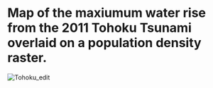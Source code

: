 # Map of the maxiumum water rise from the 2011 Tohoku Tsunami overlaid on a population density raster. 
![Tohoku_edit](https://user-images.githubusercontent.com/45399983/133865721-5ebfd9e4-8eca-48b9-a0d1-2092d8626ba1.png)
